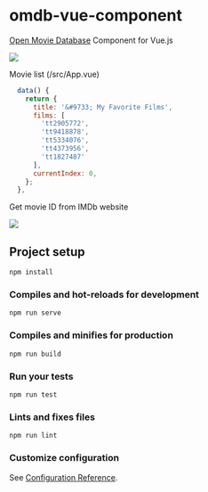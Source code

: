 # omdb-vue-component

[Open Movie Database](http://www.omdbapi.com) Component for Vue.js

![](https://user-images.githubusercontent.com/2070277/67768583-e90a8d80-fa63-11e9-93fc-a946d62e7e66.png)

Movie list (/src/App.vue)

```javascript
  data() {
    return {
      title: '&#9733; My Favorite Films',
      films: [
        'tt2905772', 
        'tt9418878', 
        'tt5334076', 
        'tt4373956', 
        'tt1827487'
      ],
      currentIndex: 0,
    };
  },
```

Get movie ID from IMDb website

![](https://user-images.githubusercontent.com/2070277/67769649-e90b8d00-fa65-11e9-85a1-d06602a0e755.png)

## Project setup
```
npm install
```

### Compiles and hot-reloads for development
```
npm run serve
```

### Compiles and minifies for production
```
npm run build
```

### Run your tests
```
npm run test
```

### Lints and fixes files
```
npm run lint
```

### Customize configuration
See [Configuration Reference](https://cli.vuejs.org/config/).
